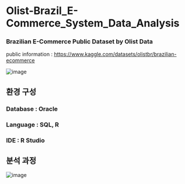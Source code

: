 # Olist-Brazil_E-Commerce_System_Data_Analysis

### Brazilian E-Commerce Public Dataset by Olist Data

public information : https://www.kaggle.com/datasets/olistbr/brazilian-ecommerce


![image](https://github.com/iJaeDragon/Olist-Brazil_E-Commerce_System_Data_Analysis/assets/66985977/bb93c0fc-a522-4dbe-ab52-287498c1c7a7)


## 환경 구성

### Database : Oracle

### Language : SQL, R

### IDE : R Studio

## 분석 과정

![image](https://github.com/iJaeDragon/Olist-Brazil_E-Commerce_System_Data_Analysis/assets/66985977/39657310-91e3-4d3a-86d8-9b911b7353b5)
